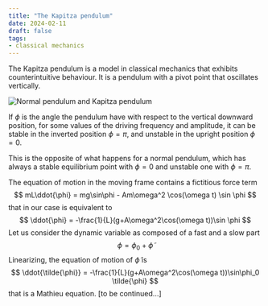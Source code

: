```yaml
---
title: "The Kapitza pendulum"
date: 2024-02-11
draft: false
tags: 
- classical mechanics
---
```


The Kapitza pendulum is a model in classical mechanics that exhibits counterintuitive behaviour. It is a pendulum with a pivot point that oscillates vertically. 

![Normal pendulum and Kapitza pendulum](../../../images/kapitza/kapitza.jpg)

If $\phi$ is the angle the pendulum have with respect to the vertical downward position, for some values of the driving frequency and amplitude, it can be stable in the inverted position $\phi = \pi$, and unstable in the upright position $\phi = 0$. 

This is the opposite of what happens for a normal pendulum, which has always a stable equilibrium point with $\phi=0$ and unstable one with $\phi=\pi$.


The equation of motion in the moving frame contains a fictitious force term
$$
mL\ddot{\phi} = mg\sin\phi - Am\omega^2 \cos(\omega t) \sin \phi
$$
that in our case is equivalent to 
$$
 \ddot{\phi} = -\frac{1}{L}(g+A\omega^2\cos(\omega t))\sin \phi
$$
Let us consider the dynamic variable as composed of a fast and a slow part 
$$
\phi = \phi_0 + \tilde{\phi}
$$
Linearizing, the equation of motion of $\tilde{\phi}$ is
$$
\ddot{\tilde{\phi}} = -\frac{1}{L}(g+A\omega^2\cos(\omega t))\sin\phi_0 \tilde{\phi}
$$
that is a Mathieu equation.
[to be continued...]
